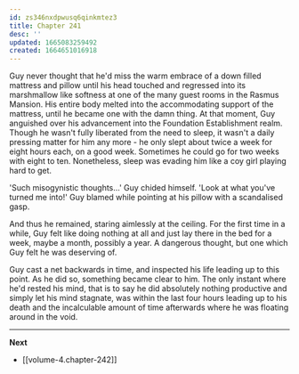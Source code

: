 ```yaml
---
id: zs346nxdpwusq6qinkmtez3
title: Chapter 241
desc: ''
updated: 1665083259492
created: 1664651016918
---
```


Guy never thought that he'd miss the warm embrace of a down filled mattress and pillow until his head touched and regressed into its marshmallow like softness at one of the many guest rooms in the Rasmus Mansion. His entire body melted into the accommodating support of the mattress, until he became one with the damn thing. At that moment, Guy anguished over his advancement into the Foundation Establishment realm. Though he wasn't fully liberated from the need to sleep, it wasn't a daily pressing matter for him any more - he only slept about twice a week for eight hours each, on a good week. Sometimes he could go for two weeks with eight to ten. Nonetheless, sleep was evading him like a coy girl playing hard to get.

'Such misogynistic thoughts...' Guy chided himself. 'Look at what you've turned me into!' Guy blamed while pointing at his pillow with a scandalised gasp.

And thus he remained, staring aimlessly at the ceiling. For the first time in a while, Guy felt like doing nothing at all and just lay there in the bed for a week, maybe a month, possibly a year. A dangerous thought, but one which Guy felt he was deserving of.

Guy cast a net backwards in time, and inspected his life leading up to this point. As he did so, something became clear to him. The only instant where he'd rested his mind, that is to say he did absolutely nothing productive and simply let his mind stagnate, was within the last four hours leading up to his death and the incalculable amount of time afterwards where he was floating around in the void.


____

**Next**
* [[volume-4.chapter-242]]